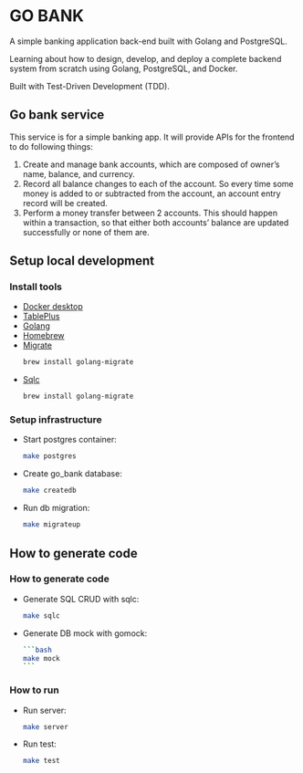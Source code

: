 # GO BANK

A simple banking application back-end built with Golang and PostgreSQL.

Learning about how to design, develop, and deploy a complete backend system from scratch using Golang, PostgreSQL, and Docker.

Built with Test-Driven Development (TDD).

## Go bank service

This service is for a simple banking app. It will provide APIs for the frontend to do following things:

1. Create and manage bank accounts, which are composed of owner’s name, balance, and currency.
2. Record all balance changes to each of the account. So every time some money is added to or subtracted from the account, an account entry record will be created.
3. Perform a money transfer between 2 accounts. This should happen within a transaction, so that either both accounts’ balance are updated successfully or none of them are.

## Setup local development

### Install tools

- [Docker desktop](https://www.docker.com/products/docker-desktop)
- [TablePlus](https://tableplus.com/)
- [Golang](https://golang.org/)
- [Homebrew](https://brew.sh/)
- [Migrate](https://github.com/golang-migrate/migrate/tree/master/cmd/migrate)
  ```bash
  brew install golang-migrate
  ```
- [Sqlc](https://github.com/kyleconroy/sqlc#installation)
  ```bash
  brew install golang-migrate
  ```

### Setup infrastructure

- Start postgres container:
  ```bash
  make postgres
  ```
- Create go_bank database:
  ```bash
  make createdb
  ```
- Run db migration:
  ```bash
  make migrateup
  ```

## How to generate code

### How to generate code

- Generate SQL CRUD with sqlc:

  ```bash
  make sqlc
  ```

- Generate DB mock with gomock:

  ````bash
  ```bash
  make mock
  ```
  ````

### How to run

- Run server:
  ```bash
  make server
  ```
- Run test:
  ```bash
  make test
  ```
